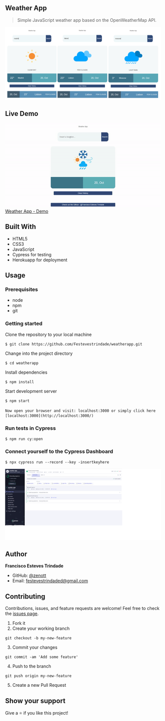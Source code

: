 ## Weather App

> Simple JavaScript weather app based on the OpenWeatherMap API.

![weather](public/img/weather.jpg)

## Live Demo

![weather-app](public/img/weather-app.gif)
[Weather App - Demo](https://nodejs-weather-app.herokuapp.com/)

## Built With

- HTML5
- CSS3
- JavaScript 
- Cypress for testing
- Herokuapp for deployment

## Usage

### Prerequisites

- node
- npm
- git

### Getting started

Clone the repository to your local machine

```
$ git clone https://github.com/Festevestrindade/weatherapp.git
```

Change into the project directory

```
$ cd weatherapp
```

Install dependencies

```
$ npm install
```

Start development server

```
$ npm start

Now open your browser and visit: localhost:3000 or simply click here 
[localhost:3000](http://localhost:3000/)

```

### Run tests in Cypress

```
$ npm run cy:open
```

### Connect yourself to the Cypress Dashboard

```
$ npx cypress run --record --key -insertkeyhere
```

![cyoress-dashboard](public/img/cypress-dashboard.png)

## Author

**Francisco Esteves Trindade**

- GitHub: [@zenott](https://github.com/Festevestrindade)
- Email: [festevestrindaded@gmail.com](mailto:festevestrindaded@gmail.com)

## Contributing

Contributions, issues, and feature requests are welcome!
Feel free to check the [issues page](https://github.com/Festevestrindade/weatherapp/issues/).

1. Fork it
2. Create your working branch

```
git checkout -b my-new-feature
```

3. Commit your changes

```
git commit -am 'Add some feature'
```

4. Push to the branch

```
git push origin my-new-feature
```

5. Create a new Pull Request

## Show your support

Give a ⭐️ if you like this project!
